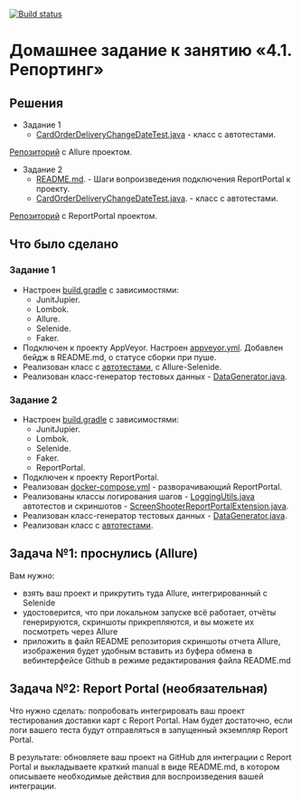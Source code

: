[![Build status](https://ci.appveyor.com/api/projects/status/h0oln30eed1yylr0?svg=true)](https://ci.appveyor.com/project/Nephedov/cardorderallure)

# Домашнее задание к занятию «4.1. Репортинг»

## Решения
* Задание 1
  * <a href="https://github.com/Nephedov/9.1.Automated-Testing/blob/main/src/test/java/netology/CardOrderDeliveryChangeDateTest.java">CardOrderDeliveryChangeDateTest.java</a> - класс с автотестами.

<a href="https://github.com/Nephedov/9.1.Automated-Testing/tree/main">Репозиторий</a> c Allure проектом.
* Задание 2
  * <a href="https://github.com/Nephedov/9.2.Automated-Testing/blob/main/README.md">README.md</a>. - Шаги вопроизведения подключения ReportPortal к проекту.
  * <a href="https://github.com/Nephedov/9.2.Automated-Testing/blob/main/src/test/java/netology/test/CardOrderDeliveryChangeDateTest.java">CardOrderDeliveryChangeDateTest.java</a>. - класс с автотестами.

<a href="https://github.com/Nephedov/9.2.Automated-Testing/tree/main">Репозиторий</a> с ReportPortal проектом.

## Что было сделано
### Задание 1
  * Настроен <a href="https://github.com/Nephedov/9.1.Automated-Testing/blob/main/build.gradle">build.gradle</a> с зависимостями:
    * JunitJupier.
    * Lombok.
    * Allure.
    * Selenide.
    * Faker.
  * Подключен к проекту AppVeyor. Настроен <a href="https://github.com/Nephedov/9.1.Automated-Testing/blob/main/.appveyor.yml">appveyor.yml</a>. Добавлен бейдж в README.md, о статусе сборки при пуше.
  * Реализован класс с <a href="https://github.com/Nephedov/9.1.Automated-Testing/blob/main/src/test/java/netology/CardOrderDeliveryChangeDateTest.java">автотестами</a>, с Allure-Selenide.
  * Реализован класс-генератор тестовых данных - <a href="https://github.com/Nephedov/9.1.Automated-Testing/blob/main/src/test/java/netology/DataGenerator.java">DataGenerator.java</a>.
### Задание 2
  * Настроен <a href="https://github.com/Nephedov/9.2.Automated-Testing/blob/main/build.gradle">build.gradle</a> с зависимостями:
    * JunitJupier.
    * Lombok.
    * Selenide.
    * Faker.
    * ReportPortal.
  * Подключен к проекту ReportPortal.
  * Реализован <a href="https://github.com/Nephedov/9.2.Automated-Testing/blob/main/docker-compose.yml">docker-compose.yml</a> - разворачивающий ReportPortal.
  * Реализованы классы логирования шагов - <a href="https://github.com/Nephedov/9.2.Automated-Testing/blob/main/src/test/java/netology/util/LoggingUtils.java">LoggingUtils.java</a> автотестов и скриншотов -
    <a href="https://github.com/Nephedov/9.2.Automated-Testing/blob/main/src/test/java/netology/util/ScreenShooterReportPortalExtension.java">ScreenShooterReportPortalExtension.java</a>.
  * Реализован класс-генератор тестовых данных - <a href="https://github.com/Nephedov/9.2.Automated-Testing/blob/main/src/test/java/netology/data/DataGenerator.java">DataGenerator.java</a>.
  * Реализован класс с <a href="https://github.com/Nephedov/9.2.Automated-Testing/blob/main/src/test/java/netology/test/CardOrderDeliveryChangeDateTest.java">автотестами</a>.

## Задача №1: проснулись (Allure)

Вам нужно:   
* взять ваш проект и прикрутить туда Allure, интегрированный с Selenide 
* удостоверится, что при локальном запуске всё работает, отчёты генерируются, скриншоты прикрепляются, и вы можете их посмотреть через Allure 
* приложить в файл README репозитория скриншоты отчета Allure, изображения будет удобным вставить из буфера обмена в вебинтерфейсе Github в режиме редактирования файла README.md

## Задача №2: Report Portal (необязательная)

Что нужно сделать: попробовать интегрировать ваш проект тестирования доставки карт с Report Portal. Нам будет достаточно, если логи вашего теста будут отправляться в запущенный экземпляр Report Portal.

В результате: обновляете ваш проект на GitHub для интеграции с Report Portal и выкладываете краткий manual в виде README.md, в котором описываете необходимые действия для воспроизведения вашей интеграции.
